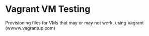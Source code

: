 # Vagrant VM Testing
Provisioning files for VMs that may or may not work, using Vagrant (wwww.vagrantup.com) 